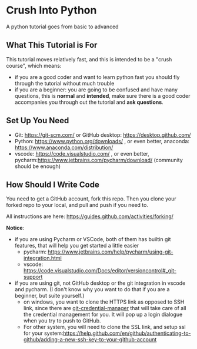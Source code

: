 # Crush Into Python 
A python tutorial goes from basic to advanced

## What This Tutorial is For
This tutorial moves relatively fast,
and this is intended to be a "crush course",
which means:
- if you are a good coder and want to learn python fast
  you should fly through the tutorial without much trouble
- if you are a beginner:
  you are going to be confused and have many questions,
  this is **normal** and **intended**, 
  make sure there is a good coder accompanies you through out the tutorial and **ask questions**. 


## Set Up You Need

- Git: https://git-scm.com/ or GitHub desktop: https://desktop.github.com/
- Python: https://www.python.org/downloads/ , or even better, anaconda: https://www.anaconda.com/distribution/
- vscode: https://code.visualstudio.com/ , or even better, pycharm:https://www.jetbrains.com/pycharm/download/ (community should be enough)


## How Should I Write Code

You need to get a GitHub account, fork this repo.
Then you clone your forked repo to your local,
and pull and push if you need to.

All instructions are here:
https://guides.github.com/activities/forking/

**Notice**:
- if you are using Pycharm or VSCode, both of them has builtin git features, that will help you get started a little easier
  - pycharm: https://www.jetbrains.com/help/pycharm/using-git-integration.html
  - vscode: https://code.visualstudio.com/Docs/editor/versioncontrol#_git-support
- if you are using git, not GitHub desktop or the git integration in vscode and pycharm. (I don't know why you want to do that if you are a beginner, but suite yourself.) 
  - on windows, you want to clone the HTTPS link as opposed to SSH link, 
    since there are [git-credential-manager](https://github.com/microsoft/Git-Credential-Manager-for-Windows/wiki#how-to-use) that will take care of all the credential management for you.
     It will pop up a login dialogue when you try to push to GitHub. 
  - For other system, you will need to clone the SSL link, and setup ssl for your system:https://help.github.com/en/github/authenticating-to-github/adding-a-new-ssh-key-to-your-github-account


